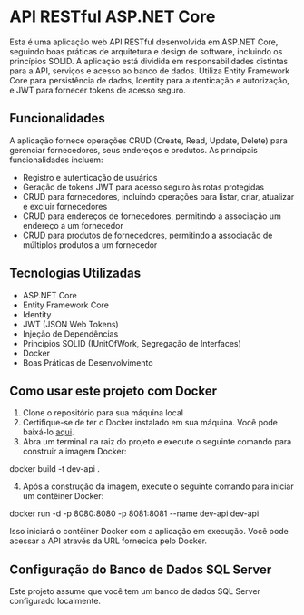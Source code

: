 # API RESTful ASP.NET Core

Esta é uma aplicação web API RESTful desenvolvida em ASP.NET Core, seguindo boas práticas de arquitetura e design de software, incluindo os princípios SOLID.
A aplicação está dividida em responsabilidades distintas para a API, serviços e acesso ao banco de dados. 
Utiliza Entity Framework Core para persistência de dados, Identity para autenticação e autorização, e JWT para fornecer tokens de acesso seguro.

## Funcionalidades

A aplicação fornece operações CRUD (Create, Read, Update, Delete) para gerenciar fornecedores, seus endereços e produtos. As principais funcionalidades incluem:

- Registro e autenticação de usuários
- Geração de tokens JWT para acesso seguro às rotas protegidas
- CRUD para fornecedores, incluindo operações para listar, criar, atualizar e excluir fornecedores
- CRUD para endereços de fornecedores, permitindo a associação um endereço a um fornecedor
- CRUD para produtos de fornecedores, permitindo a associação de múltiplos produtos a um fornecedor

## Tecnologias Utilizadas

- ASP.NET Core
- Entity Framework Core
- Identity
- JWT (JSON Web Tokens)
- Injeção de Dependências
- Princípios SOLID (IUnitOfWork, Segregação de Interfaces)
- Docker
- Boas Práticas de Desenvolvimento

## Como usar este projeto com Docker

1. Clone o repositório para sua máquina local
2. Certifique-se de ter o Docker instalado em sua máquina. Você pode baixá-lo [aqui](https://www.docker.com/products/docker-desktop).
3. Abra um terminal na raiz do projeto e execute o seguinte comando para construir a imagem Docker:

docker build -t dev-api .

4. Após a construção da imagem, execute o seguinte comando para iniciar um contêiner Docker:

docker run -d -p 8080:8080 -p 8081:8081 --name dev-api dev-api

Isso iniciará o contêiner Docker com a aplicação em execução. Você pode acessar a API através da URL fornecida pelo Docker.

## Configuração do Banco de Dados SQL Server

Este projeto assume que você tem um banco de dados SQL Server configurado localmente. 

